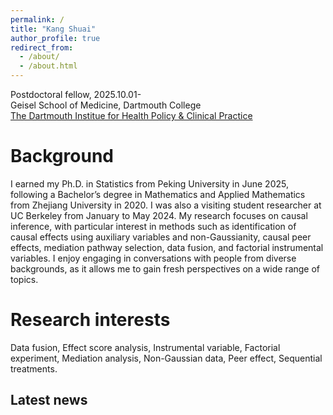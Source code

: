 ```yaml
---
permalink: /
title: "Kang Shuai"
author_profile: true
redirect_from: 
  - /about/
  - /about.html
---
```


Postdoctoral fellow, 2025.10.01-  
Geisel School of Medicine, Dartmouth College  
[The Dartmouth Institue for Health Policy & Clinical Practice](https://geiselmed.dartmouth.edu/tdi/profile/kang-shuai-phd/)

Background
======
I earned my Ph.D. in Statistics from Peking University in June 2025, following a Bachelor’s degree in Mathematics and Applied Mathematics from Zhejiang University in 2020. I was also a visiting student researcher at UC Berkeley from January to May 2024. My research focuses on causal inference, with particular interest in methods such as identification of causal effects using auxiliary variables and non-Gaussianity, causal peer effects, mediation pathway selection, data fusion, and factorial instrumental variables. I enjoy engaging in conversations with people from diverse backgrounds, as it allows me to gain fresh perspectives on a wide range of topics.

Research interests
======
Data fusion, Effect score analysis, Instrumental variable, Factorial experiment, Mediation analysis, Non-Gaussian data, Peer effect, Sequential treatments.

Latest news
------

